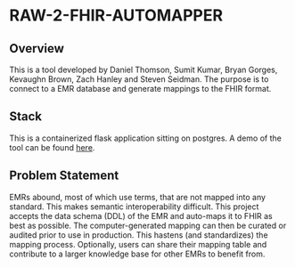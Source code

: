 # RAW-2-FHIR-AUTOMAPPER

## Overview
This is a tool developed by Daniel Thomson, Sumit Kumar, Bryan Gorges, Kevaughn Brown, Zach Hanley and Steven Seidman. The purpose is to connect to a EMR database and generate mappings to the FHIR format.

## Stack
This is a containerized flask application sitting on postgres. A demo of the tool can be found [here](https://youtu.be/culfu8LH7Zw?t=397).

## Problem Statement
EMRs abound, most of which use terms, that are not mapped into any
standard. This makes semantic interoperability difficult. This project
accepts the data schema (DDL) of the EMR and auto-maps it to FHIR as
best as possible. The computer-generated mapping can then be curated
or audited prior to use in production. This hastens (and standardizes) the
mapping process. Optionally, users can share their mapping table and
contribute to a larger knowledge base for other EMRs to benefit from.
